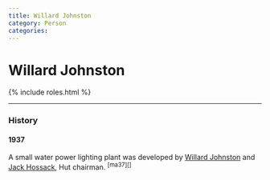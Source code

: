```yaml
---
title: Willard Johnston
category: Person
categories:
---
```

<!--img src="img/20YY-Person-Template.jpeg" style="width: 40%;" align="right"-->
# Willard Johnston

{% include roles.html %}

---
### History
#### 1937
A small water power lighting plant was developed by [Willard Johnston](Willard-Johnston) and [Jack Hossack](Jack-Hossack), Hut chairman. <sup>[ma37][]</sup>
